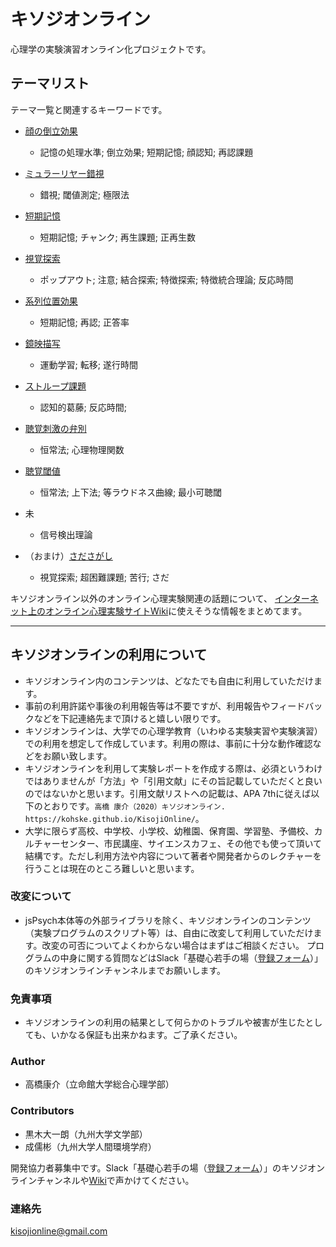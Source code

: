 # キソジオンライン

心理学の実験演習オンライン化プロジェクトです。

## テーマリスト

テーマ一覧と関連するキーワードです。

- [顔の倒立効果](theme/FaceInversion/)
  - 記憶の処理水準; 倒立効果; 短期記憶; 顔認知; 再認課題
- [ミュラーリヤー錯視](theme/Muller-lyer/)
  - 錯視; 閾値測定; 極限法
- [短期記憶](theme/ShortTermMemory/)
  - 短期記憶; チャンク; 再生課題; 正再生数
- [視覚探索](theme/VisualSearch/)
  - ポップアウト; 注意; 結合探索; 特徴探索; 特徴統合理論; 反応時間
- [系列位置効果](theme/SerialPositionEffect/)
  - 短期記憶; 再認; 正答率
- [鏡映描写](theme/MirrorDrawing/)
  - 運動学習; 転移; 遂行時間
- [ストループ課題](theme/Stroop/)
  - 認知的葛藤; 反応時間;
- [聴覚刺激の弁別](theme/ConstantMethod)
  - 恒常法; 心理物理関数
- [聴覚閾値](theme/auditorythreshold)
  - 恒常法; 上下法; 等ラウドネス曲線; 最小可聴閾
- 未 []()
  - 信号検出理論


- （おまけ）[さださがし](http://kohske.github.io/sandbox/sadasagashi/)
  - 視覚探索; 超困難課題; 苦行; さだ

キソジオンライン以外のオンライン心理実験関連の話題について、
[インターネット上のオンライン心理実験サイトWiki](https://github.com/kohske/KisojiOnline/wiki/%E3%82%A4%E3%83%B3%E3%82%BF%E3%83%BC%E3%83%8D%E3%83%83%E3%83%88%E4%B8%8A%E3%81%AE%E3%82%AA%E3%83%B3%E3%83%A9%E3%82%A4%E3%83%B3%E5%BF%83%E7%90%86%E5%AE%9F%E9%A8%93%E3%82%B5%E3%82%A4%E3%83%88)に使えそうな情報をまとめてます。

----

##  キソジオンラインの利用について

- キソジオンライン内のコンテンツは、どなたでも自由に利用していただけます。
- 事前の利用許諾や事後の利用報告等は不要ですが、利用報告やフィードバックなどを下記連絡先まで頂けると嬉しい限りです。
- キソジオンラインは、大学での心理学教育（いわゆる実験実習や実験演習）での利用を想定して作成しています。利用の際は、事前に十分な動作確認などをお願い致します。
- キソジオンラインを利用して実験レポートを作成する際は、必須というわけではありませんが「方法」や「引用文献」にその旨記載していただくと良いのではないかと思います。引用文献リストへの記載は、APA 7thに従えば以下のとおりです。`高橋 康介（2020）キソジオンライン. https://kohske.github.io/KisojiOnline/`。
- 大学に限らず高校、中学校、小学校、幼稚園、保育園、学習塾、予備校、カルチャーセンター、市民講座、サイエンスカフェ、その他でも使って頂いて結構です。ただし利用方法や内容について著者や開発者からのレクチャーを行うことは現在のところ難しいと思います。

### 改変について
- jsPsych本体等の外部ライブラリを除く、キソジオンラインのコンテンツ（実験プログラムのスクリプト等）は、自由に改変して利用していただけます。改変の可否についてよくわからない場合はまずはご相談ください。
プログラムの中身に関する質問などはSlack「基礎心若手の場（[登録フォーム](https://docs.google.com/forms/d/e/1FAIpQLScfMN8519Jk9VJgaBi6Uvl19aQPme40S6fUjA8LkSe3v5ENAQ/viewform)）」のキソジオンラインチャンネルまでお願いします。

### 免責事項
- キソジオンラインの利用の結果として何らかのトラブルや被害が生じたとしても、いかなる保証も出来かねます。ご了承ください。


### Author
- 高橋康介（立命館大学総合心理学部）

### Contributors
- 黒木大一朗（九州大学文学部）
- 成儒彬（九州大学人間環境学府）

開発協力者募集中です。Slack「基礎心若手の場（[登録フォーム](https://docs.google.com/forms/d/e/1FAIpQLScfMN8519Jk9VJgaBi6Uvl19aQPme40S6fUjA8LkSe3v5ENAQ/viewform)）」のキソジオンラインチャンネルや[Wiki](https://github.com/kohske/KisojiOnline/wiki/%E3%82%AD%E3%82%BD%E3%82%B8%E3%82%AA%E3%83%B3%E3%83%A9%E3%82%A4%E3%83%B3-Wiki)で声かけてください。

### 連絡先
kisojionline@gmail.com
